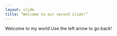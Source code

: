 ```yaml
---
layout: slide
title: “Welcome to our second slide!”
---
```

Welcome to my world
Use the left arrow to go back!
